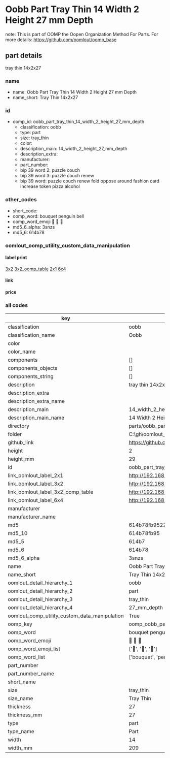 # Oobb Part Tray Thin 14 Width 2 Height 27 mm Depth  

note: This is part of OOMP the Oopen Organization Method For Parts. For more details: https://github.com/oomlout/oomp_base

##  part details
  



tray thin 14x2x27



### name
* name: Oobb Part Tray Thin 14 Width 2 Height 27 mm Depth
* name_short: Tray Thin 14x2x27 
### id
* oomp_id: oobb_part_tray_thin_14_width_2_height_27_mm_depth
  * classification: oobb
  * type: part
  * size: tray_thin
  * color: 
  * description_main: 14_width_2_height_27_mm_depth
  * description_extra: 
  * manufacturer: 
  * part_number: 
  * bip 39 word 2: puzzle couch
  * bip 39 word 3: puzzle couch renew
  * bip 39 word: puzzle couch renew fold oppose around fashion card increase token pizza alcohol

### other_codes
* short_code: 
* oomp_word: bouquet penguin bell
* oomp_word_emoji :bouquet: :penguin: :bell:
* md5_6_alpha: 3snzs
* md5_6: 614b78






### oomlout_oomp_utility_custom_data_manipulation
#### label print
[3x2](http://192.168.1.245:1112/?label=oomp%203snzs)
[3x2_oomp_table](http://192.168.1.108:1112/?label=oomp%203snzs)
[2x1](http://192.168.1.242:1112/?label=oomp%203snzs)
[6x4](http://192.168.1.55:1112/?label=oomp%203snzs)    

#### link

                              

#### price







### all codes 
| key | value |  
| --- | --- |  
| classification | oobb |  
| classification_name | Oobb |  
| color |  |  
| color_name |  |  
| components | [] |  
| components_objects | [] |  
| components_string | [] |  
| description | tray thin 14x2x27 |  
| description_extra |  |  
| description_extra_name |  |  
| description_main | 14_width_2_height_27_mm_depth |  
| description_main_name | 14 Width 2 Height 27 mm Depth |  
| directory | parts/oobb_part_tray_thin_14_width_2_height_27_mm_depth |  
| folder | C:\gh\oomlout_oobb_version_4_generated_parts\things\oobb_part_tray_thin_14_width_2_height_27_mm_depth |  
| github_link | https://github.com/oomlout/oomlout_oomp_part_src/tree/main/parts/oobb_part_tray_thin_14_width_2_height_27_mm_depth |  
| height | 2 |  
| height_mm | 29 |  
| id | oobb_part_tray_thin_14_width_2_height_27_mm_depth |  
| link_oomlout_label_2x1 | http://192.168.1.242:1112/?label=oomp%203snzs |  
| link_oomlout_label_3x2 | http://192.168.1.245:1112/?label=oomp%203snzs |  
| link_oomlout_label_3x2_oomp_table | http://192.168.1.108:1112/?label=oomp%203snzs |  
| link_oomlout_label_6x4 | http://192.168.1.55:1112/?label=oomp%203snzs |  
| manufacturer |  |  
| manufacturer_name |  |  
| md5 | 614b78fb95228a6830cdc5a96c4c3d77 |  
| md5_10 | 614b78fb95 |  
| md5_5 | 614b7 |  
| md5_6 | 614b78 |  
| md5_6_alpha | 3snzs |  
| name | Oobb Part Tray Thin 14 Width 2 Height 27 mm Depth |  
| name_short | Tray Thin 14x2x27  |  
| oomlout_detail_hierarchy_1 | oobb |  
| oomlout_detail_hierarchy_2 | part |  
| oomlout_detail_hierarchy_3 | tray_thin |  
| oomlout_detail_hierarchy_4 | 27_mm_depth |  
| oomlout_oomp_utility_custom_data_manipulation | True |  
| oomp_key | oomp_oobb_part_tray_thin_14_width_2_height_27_mm_depth |  
| oomp_word | bouquet penguin bell |  
| oomp_word_emoji | :bouquet: :penguin: :bell: |  
| oomp_word_emoji_list | [':bouquet:', ':penguin:', ':bell:'] |  
| oomp_word_list | ['bouquet', 'penguin', 'bell'] |  
| part_number |  |  
| part_number_name |  |  
| short_name |  |  
| size | tray_thin |  
| size_name | Tray Thin |  
| thickness | 27 |  
| thickness_mm | 27 |  
| type | part |  
| type_name | Part |  
| width | 14 |  
| width_mm | 209 |  
